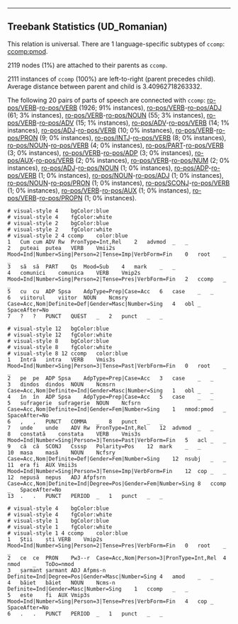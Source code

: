 

--------------------------------------------------------------------------------

## Treebank Statistics (UD_Romanian)

This relation is universal.
There are 1 language-specific subtypes of `ccomp`: [ccomp:pmod]().

2119 nodes (1%) are attached to their parents as `ccomp`.

2111 instances of `ccomp` (100%) are left-to-right (parent precedes child).
Average distance between parent and child is 3.40962718263332.

The following 20 pairs of parts of speech are connected with `ccomp`: [ro-pos/VERB]()-[ro-pos/VERB]() (1926; 91% instances), [ro-pos/VERB]()-[ro-pos/ADJ]() (61; 3% instances), [ro-pos/VERB]()-[ro-pos/NOUN]() (55; 3% instances), [ro-pos/VERB]()-[ro-pos/ADV]() (15; 1% instances), [ro-pos/ADV]()-[ro-pos/VERB]() (14; 1% instances), [ro-pos/ADJ]()-[ro-pos/VERB]() (10; 0% instances), [ro-pos/VERB]()-[ro-pos/PRON]() (9; 0% instances), [ro-pos/INTJ]()-[ro-pos/VERB]() (8; 0% instances), [ro-pos/NOUN]()-[ro-pos/VERB]() (4; 0% instances), [ro-pos/PART]()-[ro-pos/VERB]() (3; 0% instances), [ro-pos/VERB]()-[ro-pos/ADP]() (3; 0% instances), [ro-pos/AUX]()-[ro-pos/VERB]() (2; 0% instances), [ro-pos/VERB]()-[ro-pos/NUM]() (2; 0% instances), [ro-pos/ADJ]()-[ro-pos/NOUN]() (1; 0% instances), [ro-pos/ADP]()-[ro-pos/VERB]() (1; 0% instances), [ro-pos/NOUN]()-[ro-pos/ADJ]() (1; 0% instances), [ro-pos/NOUN]()-[ro-pos/PRON]() (1; 0% instances), [ro-pos/SCONJ]()-[ro-pos/VERB]() (1; 0% instances), [ro-pos/VERB]()-[ro-pos/AUX]() (1; 0% instances), [ro-pos/VERB]()-[ro-pos/PROPN]() (1; 0% instances).


~~~ conllu
# visual-style 4	bgColor:blue
# visual-style 4	fgColor:white
# visual-style 2	bgColor:blue
# visual-style 2	fgColor:white
# visual-style 2 4 ccomp	color:blue
1	Cum	cum	ADV	Rw	PronType=Int,Rel	2	advmod	_	_
2	puteai	putea	VERB	Vmii2s	Mood=Ind|Number=Sing|Person=2|Tense=Imp|VerbForm=Fin	0	root	_	_
3	să	să	PART	Qs	Mood=Sub	4	mark	_	_
4	comunici	comunica	VERB	Vmip2s	Mood=Ind|Number=Sing|Person=2|Tense=Pres|VerbForm=Fin	2	ccomp	_	_
5	cu	cu	ADP	Spsa	AdpType=Prep|Case=Acc	6	case	_	_
6	viitorul	viitor	NOUN	Ncmsry	Case=Acc,Nom|Definite=Def|Gender=Masc|Number=Sing	4	obl	_	SpaceAfter=No
7	?	?	PUNCT	QUEST	_	2	punct	_	_

~~~


~~~ conllu
# visual-style 12	bgColor:blue
# visual-style 12	fgColor:white
# visual-style 8	bgColor:blue
# visual-style 8	fgColor:white
# visual-style 8 12 ccomp	color:blue
1	Intră	intra	VERB	Vmis3s	Mood=Ind|Number=Sing|Person=3|Tense=Past|VerbForm=Fin	0	root	_	_
2	pe	pe	ADP	Spsa	AdpType=Prep|Case=Acc	3	case	_	_
3	dindos	dindos	NOUN	Ncmsrn	Case=Acc,Nom|Definite=Ind|Gender=Masc|Number=Sing	1	obl	_	_
4	în	în	ADP	Spsa	AdpType=Prep|Case=Acc	5	case	_	_
5	sufragerie	sufragerie	NOUN	Ncfsrn	Case=Acc,Nom|Definite=Ind|Gender=Fem|Number=Sing	1	nmod:pmod	_	SpaceAfter=No
6	,	,	PUNCT	COMMA	_	8	punct	_	_
7	unde	unde	ADV	Rw	PronType=Int,Rel	12	advmod	_	_
8	constată	constata	VERB	Vmis3s	Mood=Ind|Number=Sing|Person=3|Tense=Past|VerbForm=Fin	5	acl	_	_
9	că	că	SCONJ	Csssp	Polarity=Pos	12	mark	_	_
10	masa	masă	NOUN	Ncfsry	Case=Acc,Nom|Definite=Def|Gender=Fem|Number=Sing	12	nsubj	_	_
11	era	fi	AUX	Vmii3s	Mood=Ind|Number=Sing|Person=3|Tense=Imp|VerbForm=Fin	12	cop	_	_
12	nepusă	nepus	ADJ	Afpfsrn	Case=Acc,Nom|Definite=Ind|Degree=Pos|Gender=Fem|Number=Sing	8	ccomp	_	SpaceAfter=No
13	.	.	PUNCT	PERIOD	_	1	punct	_	_

~~~


~~~ conllu
# visual-style 4	bgColor:blue
# visual-style 4	fgColor:white
# visual-style 1	bgColor:blue
# visual-style 1	fgColor:white
# visual-style 1 4 ccomp	color:blue
1	Știi	ști	VERB	Vmip2s	Mood=Ind|Number=Sing|Person=2|Tense=Pres|VerbForm=Fin	0	root	_	_
2	ce	ce	PRON	Pw3--r	Case=Acc,Nom|Person=3|PronType=Int,Rel	4	nmod	_	ToDo=nmod
3	șarmant	șarmant	ADJ	Afpms-n	Definite=Ind|Degree=Pos|Gender=Masc|Number=Sing	4	amod	_	_
4	băiet	băiet	NOUN	Ncms-n	Definite=Ind|Gender=Masc|Number=Sing	1	ccomp	_	_
5	este	fi	AUX	Vmip3s	Mood=Ind|Number=Sing|Person=3|Tense=Pres|VerbForm=Fin	4	cop	_	SpaceAfter=No
6	.	.	PUNCT	PERIOD	_	1	punct	_	_

~~~


